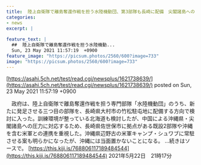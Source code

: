 ```yaml
---
title:  陸上自衛隊で離島奪還作戦を担う水陸機動団、第3部隊も長崎に配備　尖閣諸島への対応重視  
categories:
- news
excerpt: |
  
feature_text: |
  ##  陸上自衛隊で離島奪還作戦を担う水陸機動...
  Sun, 23 May 2021 11:57:19  +0900
feature_image: "https://picsum.photos/2560/600?image=733"
image: "https://picsum.photos/2560/600?image=733"
---
```


[https://asahi.5ch.net/test/read.cgi/newsplus/1621738639/](https://asahi.5ch.net/test/read.cgi/newsplus/1621738639/)
posted on Sun, 23 May 2021 11:57:19  +0900

<!--more-->

　政府は、陸上自衛隊で離島奪還作戦を担う専門部隊「水陸機動団」のうち、新たに発足させる三つ目の部隊を、長崎県大村市の竹松駐屯地に配備する方向で検討に入った。訓練環境が整っている北海道も検討したが、中国による沖縄県・尖閣諸島への圧力に対応するため、長崎県佐世保市に拠点がある既設2部隊や沖縄を含む米軍との連携を重視した。沖縄県辺野古の米軍キャンプ・シュワブに常駐させる案も明らかになったが、沖縄には当面置かないことになる。 …続きはソースで。 [https://this.kiji.is/768806117189484544](https://this.kiji.is/768806117189484544) 2021年5月22日　21時17分
